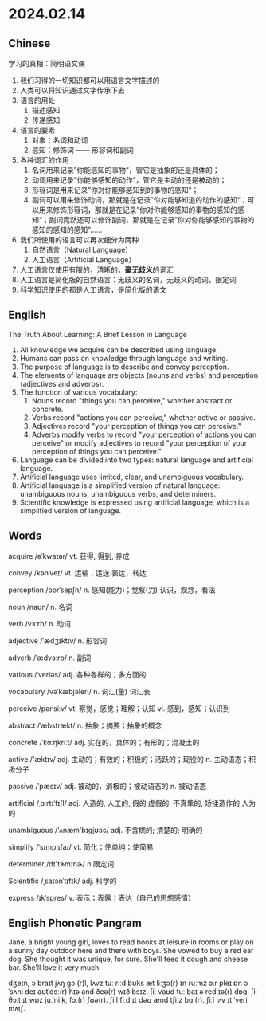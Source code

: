 # 2024.02.14 
## Chinese
学习的真相：简明语文课
1. 我们习得的一切知识都可以用语言文字描述的
2. 人类可以将知识通过文字传承下去
3. 语言的用处
    1. 描述感知
    2. 传递感知
4. 语言的要素
    1. 对象：名词和动词
    2. 感知：修饰词 —— 形容词和副词
5. 各种词汇的作用
    1. 名词用来记录”你能感知的事物“，管它是抽象的还是具体的；
    2. 动词用来记录”你能够感知的动作“，管它是主动的还是被动的；
    3. 形容词是用来记录”你对你能够感知到的事物的感知“；
    4. 副词可以用来修饰动词，那就是在记录”你对能够知道的动作的感知“；可以用来修饰形容词，那就是在记录”你对你能够感知的事物的感知的感知“；副词竟然还可以修饰副词，那就是在记录”你对你能够感知的事物的感知的感知的感知”……
6. 我们所使用的语言可以再次细分为两种：
    1. 自然语言（Natural Language）
    2. 人工语言（Artificial Language）
7. 人工语言仅使用有限的，清晰的，**毫无歧义**的词汇
8. 人工语言是简化版的自然语言：无歧义的名词，无歧义的动词，限定词
9. 科学知识使用的都是人工语言，是简化版的语文
## English
The Truth About Learning: A Brief Lesson in Language
1. All knowledge we acquire can be described using language.
2. Humans can pass on knowledge through language and writing.
3. The purpose of language is to describe and convey perception.
4. The elements of language are objects (nouns and verbs) and perception (adjectives and adverbs).
5. The function of various vocabulary: 
   1. Nouns record "things you can perceive," whether abstract or concrete.
   2. Verbs record "actions you can perceive," whether active or passive.
   3. Adjectives record "your perception of things you can perceive."
   4. Adverbs modify verbs to record "your perception of actions you can perceive" or modify adjectives to record "your perception of your perception of things you can perceive."
6. Language can be divided into two types: natural language and artificial language.
7. Artificial language uses limited, clear, and unambiguous vocabulary.
8. Artificial language is a simplified version of natural language: unambiguous nouns, unambiguous verbs, and determiners.
9. Scientific knowledge is expressed using artificial language, which is a simplified version of language.
## Words
acquire  /əˈkwaɪər/
vt. 获得, 得到, 养成

convey  /kənˈveɪ/
vt. 运输；运送
表达，转达

perception /pərˈsepʃn/
n. 感知(能力)；觉察(力)
认识，观念，看法

noun /naʊn/
n. 名词

verb /vɜːrb/
n. 动词

adjective /ˈædʒɪktɪv/
n. 形容词

adverb /ˈædvɜːrb/
n. 副词

various /ˈveriəs/
adj. 各种各样的；多方面的

vocabulary  /vəˈkæbjəleri/
n. 词汇(量)
词汇表

perceive  /pərˈsiːv/
vt. 察觉，感觉；理解；认知
vi. 感到，感知；认识到

abstract /ˈæbstrækt/
n. 抽象；摘要；抽象的概念

concrete /ˈkɑːŋkriːt/
adj. 实在的，具体的；有形的；混凝土的

active /'æktɪv/
adj. 主动的；有效的；积极的；活跃的；现役的
n. 主动语态；积极分子

passive /ˈpæsɪv/
adj. 被动的，消极的；被动语态的
n. 被动语态

artificial /ˌɑːrtɪˈfɪʃl/
adj. 人造的, 人工的, 假的
虚假的, 不真挚的, 矫揉造作的
人为的

unambiguous /'ʌnæm'bɪgjʊəs/
adj. 不含糊的; 清楚的; 明确的

simplify /ˈsɪmplɪfaɪ/
vt. 简化；使单纯；使简易

determiner /dɪ'tɝmɪnɚ/
n.限定词

Scientific /ˌsaɪənˈtɪfɪk/
adj. 科学的

express /ɪkˈspres/
v. 表示；表露；表达（自己的思想感情）

## English Phonetic Pangram
Jane, a bright young girl, loves to read books at leisure in rooms or play on a sunny day outdoor here and there with boys. She vowed to buy a red ear dog. She thought it was unique, for sure. She'll feed it dough and cheese bar. She'll love it very much.

dʒeɪn, ə braɪt jʌŋ gəː(r)l, lʌvz tuː riːd bʊks æt liːʒə(r) ɪn ruːmz ɔːr pleɪ ɒn ə ˈsʌni deɪ aʊtˈdɔː(r) hɪə and ðeə(r) wɪð bɔɪz. ʃiː vaʊd tuː baɪ ə red ɪə(r) dɒg. ʃiː θɔːt ɪt wɒz juːˈniːk, fɔː(r) ʃʊə(r). ʃiːl fiːd ɪt dəʊ ænd tʃiːz bɑː(r). ʃiːl lʌv ɪt ˈveri mʌtʃ.